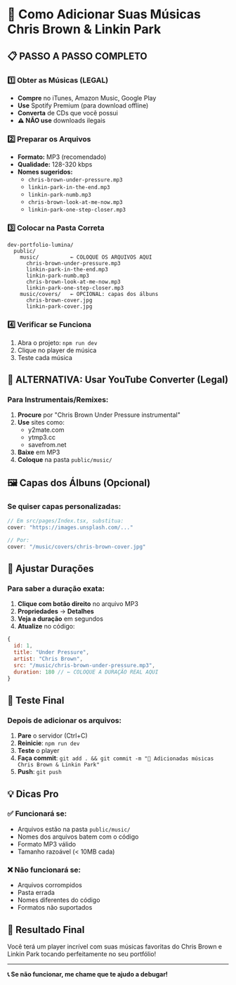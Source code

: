 # 🎵 Como Adicionar Suas Músicas Chris Brown & Linkin Park

## 📋 **PASSO A PASSO COMPLETO**

### 1️⃣ **Obter as Músicas (LEGAL)**
- **Compre** no iTunes, Amazon Music, Google Play
- **Use** Spotify Premium (para download offline)
- **Converta** de CDs que você possui
- **⚠️ NÃO use** downloads ilegais

### 2️⃣ **Preparar os Arquivos**
- **Formato:** MP3 (recomendado)
- **Qualidade:** 128-320 kbps
- **Nomes sugeridos:**
  - `chris-brown-under-pressure.mp3`
  - `linkin-park-in-the-end.mp3`
  - `linkin-park-numb.mp3`
  - `chris-brown-look-at-me-now.mp3`
  - `linkin-park-one-step-closer.mp3`

### 3️⃣ **Colocar na Pasta Correta**
```
dev-portfolio-lumina/
  public/
    music/          ← COLOQUE OS ARQUIVOS AQUI
      chris-brown-under-pressure.mp3
      linkin-park-in-the-end.mp3
      linkin-park-numb.mp3
      chris-brown-look-at-me-now.mp3
      linkin-park-one-step-closer.mp3
    music/covers/   ← OPCIONAL: capas dos álbuns
      chris-brown-cover.jpg
      linkin-park-cover.jpg
```

### 4️⃣ **Verificar se Funciona**
1. Abra o projeto: `npm run dev`
2. Clique no player de música
3. Teste cada música

## 🎯 **ALTERNATIVA: Usar YouTube Converter (Legal)**

### Para Instrumentais/Remixes:
1. **Procure** por "Chris Brown Under Pressure instrumental"
2. **Use** sites como: 
   - y2mate.com
   - ytmp3.cc
   - savefrom.net
3. **Baixe** em MP3
4. **Coloque** na pasta `public/music/`

## 🖼️ **Capas dos Álbuns (Opcional)**

### Se quiser capas personalizadas:
```javascript
// Em src/pages/Index.tsx, substitua:
cover: "https://images.unsplash.com/..."

// Por:
cover: "/music/covers/chris-brown-cover.jpg"
```

## 🔧 **Ajustar Durações**

### Para saber a duração exata:
1. **Clique com botão direito** no arquivo MP3
2. **Propriedades** → **Detalhes**
3. **Veja a duração** em segundos
4. **Atualize** no código:

```javascript
{
  id: 1,
  title: "Under Pressure",
  artist: "Chris Brown",
  src: "/music/chris-brown-under-pressure.mp3",
  duration: 180 // ← COLOQUE A DURAÇÃO REAL AQUI
}
```

## 🚀 **Teste Final**

### Depois de adicionar os arquivos:
1. **Pare** o servidor (Ctrl+C)
2. **Reinicie**: `npm run dev`
3. **Teste** o player
4. **Faça commit**: `git add . && git commit -m "🎵 Adicionadas músicas Chris Brown & Linkin Park"`
5. **Push**: `git push`

## 💡 **Dicas Pro**

### ✅ **Funcionará se:**
- Arquivos estão na pasta `public/music/`
- Nomes dos arquivos batem com o código
- Formato MP3 válido
- Tamanho razoável (< 10MB cada)

### ❌ **Não funcionará se:**
- Arquivos corrompidos
- Pasta errada
- Nomes diferentes do código
- Formatos não suportados

## 🎵 **Resultado Final**
Você terá um player incrível com suas músicas favoritas do Chris Brown e Linkin Park tocando perfeitamente no seu portfólio!

---
**📞 Se não funcionar, me chame que te ajudo a debugar!**